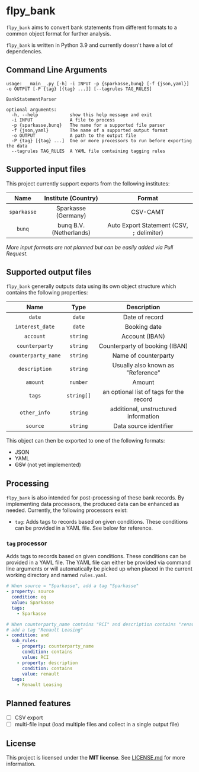 # flpy_bank
`flpy_bank` aims to convert bank statements from different formats to a common
object format for further analysis.

`flpy_bank` is written in Python 3.9 and currently doesn't have a lot of dependencies.

## Command Line Arguments
```
usage: __main__.py [-h] -i INPUT -p {sparkasse,bunq} [-f {json,yaml}] -o OUTPUT [-P {tag} [{tag} ...]] [--tagrules TAG_RULES]

BankStatementParser

optional arguments:
  -h, --help            show this help message and exit
  -i INPUT              A file to process
  -p {sparkasse,bunq}   The name for a supported file parser
  -f {json,yaml}        The name of a supported output format
  -o OUTPUT             A path to the output file
  -P {tag} [{tag} ...]  One or more processors to run before exporting the data
  --tagrules TAG_RULES  A YAML file containing tagging rules

```

## Supported input files
This project currently support exports from the following institutes:

| Name | Institute (Country) | Format |
|:----:|:----:|:----:|
| `sparkasse` | Sparkasse (Germany)     | CSV-CAMT |
| `bunq`      | bunq B.V. (Netherlands) | Auto Export Statement (CSV, `;` delimiter) |

_More input formats are not planned but can be easily added via Pull Request._

## Supported output files
`flpy_bank` generally outputs data using its own object structure which contains
the following properties:

| Name                | Type       | Description |
|:-------------------:|:----------:|:-----------:|
| `date`              | `date`     | Date of record |
| `interest_date`     | `date`     | Booking date |
| `account`           | `string`   | Account (IBAN) |
| `counterparty`      | `string`   | Counterparty of booking (IBAN) |
| `counterparty_name` | `string`   | Name of counterparty |
| `description`       | `string`   | Usually also known as "Reference" |
| `amount`            | `number`   | Amount |
| `tags`              | `string[]` | an optional list of tags for the record |
| `other_info`        | `string`   | additional, unstructured information |
| `source`            | `string`   | Data source identifier |

This object can then be exported to one of the following formats:
- JSON
- YAML
- ~~CSV~~ (not yet implemented)

## Processing
`flpy_bank` is also intended for post-processing of these bank records.
By implementing data processors, the produced data can be enhanced as needed.
Currently, the following processors exist:

- `tag`: Adds tags to records based on given conditions.
  These conditions can be provided in a YAML file. See below for reference.

### `tag` processor
Adds tags to records based on given conditions. These conditions can be provided 
in a YAML file. The YAML file can either be provided via command line arguments
or will automatically be picked up when placed in the current working directory
and named `rules.yaml`.

```yaml
# When source = "Sparkasse", add a tag "Sparkasse"
- property: source
  condition: eq
  value: Sparkasse
  tags:
    - Sparkasse

# When counterparty_name contains "RCI" and description contains "renault"
# add a tag "Renault Leasing"
- condition: and
  sub_rules:
    - property: counterparty_name
      condition: contains
      value: RCI
    - property: description
      condition: contains
      value: renault
  tags:
    - Renault Leasing
```

## Planned features
- [ ] CSV export
- [ ] multi-file input (load multiple files and collect in a single output file)

## License
This project is licensed under the **MIT license**. See [LICENSE.md](LICENSE.md) for
more information.
